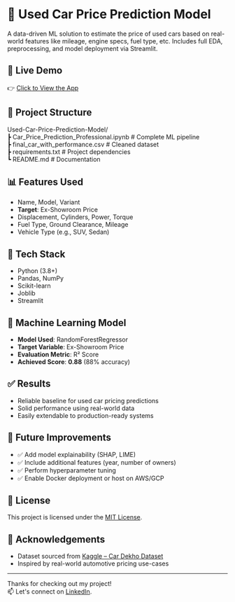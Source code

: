 # 🚗 Used Car Price Prediction Model

A data-driven ML solution to estimate the price of used cars based on real-world features like mileage, engine specs, fuel type, etc. Includes full EDA, preprocessing, and model deployment via Streamlit.

## 🚀 Live Demo  
👉 [Click to View the App](https://carbrain-ai.streamlit.app/)

## 📁 Project Structure
Used-Car-Price-Prediction-Model/  
┣ Car_Price_Prediction_Professional.ipynb  # Complete ML pipeline  
┣ final_car_with_performance.csv           # Cleaned dataset  
┣ requirements.txt                         # Project dependencies  
┗ README.md                                # Documentation


## 📊 Features Used
- Name, Model, Variant  
- **Target**: Ex-Showroom Price  
- Displacement, Cylinders, Power, Torque  
- Fuel Type, Ground Clearance, Mileage  
- Vehicle Type (e.g., SUV, Sedan)

## 🔧 Tech Stack
- Python (3.8+)  
- Pandas, NumPy  
- Scikit-learn  
- Joblib  
- Streamlit

## 🤖 Machine Learning Model
- **Model Used**: RandomForestRegressor  
- **Target Variable**: Ex-Showroom Price  
- **Evaluation Metric**: R² Score  
- **Achieved Score**: **0.88** (88% accuracy)

## ✅ Results
- Reliable baseline for used car pricing predictions  
- Solid performance using real-world data  
- Easily extendable to production-ready systems

## 🔮 Future Improvements
- ✅ Add model explainability (SHAP, LIME)  
- ✅ Include additional features (year, number of owners)  
- ✅ Perform hyperparameter tuning  
- ✅ Enable Docker deployment or host on AWS/GCP

## 📄 License
This project is licensed under the [MIT License](./LICENSE).

## 🙏 Acknowledgements
- Dataset sourced from [Kaggle – Car Dekho Dataset](https://www.kaggle.com/)  
- Inspired by real-world automotive pricing use-cases  

---

Thanks for checking out my project!  
📫 Let's connect on [LinkedIn](https://www.linkedin.com/in/parthbhagwat/).
